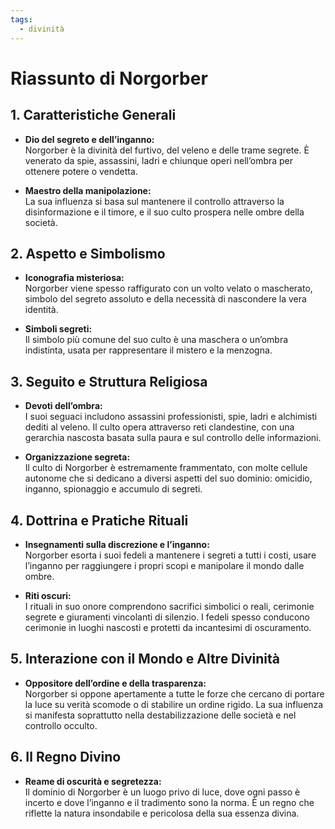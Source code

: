 ```yaml
---
tags:
  - divinità
---
```

# Riassunto di Norgorber

## 1. Caratteristiche Generali
- **Dio del segreto e dell’inganno:**  
  Norgorber è la divinità del furtivo, del veleno e delle trame segrete. È venerato da spie, assassini, ladri e chiunque operi nell’ombra per ottenere potere o vendetta.

- **Maestro della manipolazione:**  
  La sua influenza si basa sul mantenere il controllo attraverso la disinformazione e il timore, e il suo culto prospera nelle ombre della società.

## 2. Aspetto e Simbolismo
- **Iconografia misteriosa:**  
  Norgorber viene spesso raffigurato con un volto velato o mascherato, simbolo del segreto assoluto e della necessità di nascondere la vera identità.

- **Simboli segreti:**  
  Il simbolo più comune del suo culto è una maschera o un’ombra indistinta, usata per rappresentare il mistero e la menzogna.

## 3. Seguito e Struttura Religiosa
- **Devoti dell’ombra:**  
  I suoi seguaci includono assassini professionisti, spie, ladri e alchimisti dediti al veleno. Il culto opera attraverso reti clandestine, con una gerarchia nascosta basata sulla paura e sul controllo delle informazioni.

- **Organizzazione segreta:**  
  Il culto di Norgorber è estremamente frammentato, con molte cellule autonome che si dedicano a diversi aspetti del suo dominio: omicidio, inganno, spionaggio e accumulo di segreti.

## 4. Dottrina e Pratiche Rituali
- **Insegnamenti sulla discrezione e l’inganno:**  
  Norgorber esorta i suoi fedeli a mantenere i segreti a tutti i costi, usare l’inganno per raggiungere i propri scopi e manipolare il mondo dalle ombre.

- **Riti oscuri:**  
  I rituali in suo onore comprendono sacrifici simbolici o reali, cerimonie segrete e giuramenti vincolanti di silenzio. I fedeli spesso conducono cerimonie in luoghi nascosti e protetti da incantesimi di oscuramento.

## 5. Interazione con il Mondo e Altre Divinità
- **Oppositore dell’ordine e della trasparenza:**  
  Norgorber si oppone apertamente a tutte le forze che cercano di portare la luce su verità scomode o di stabilire un ordine rigido. La sua influenza si manifesta soprattutto nella destabilizzazione delle società e nel controllo occulto.

## 6. Il Regno Divino
- **Reame di oscurità e segretezza:**  
  Il dominio di Norgorber è un luogo privo di luce, dove ogni passo è incerto e dove l’inganno e il tradimento sono la norma. È un regno che riflette la natura insondabile e pericolosa della sua essenza divina.
